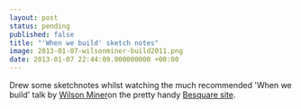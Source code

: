```yaml
---
layout: post
status: pending
published: false
title: "'When we build' sketch notes"
image: 2013-01-07-wilsonminer-build2011.png
date: 2013-01-07 22:44:09.000000000 +00:00
---
```


Drew some sketchnotes whilst watching the much recommended 'When we build' talk by <a href="http://wilsonminer.com" title="Wilsonminer.com">Wilson Miner</a>on the pretty handy <a href="http://www.besquare.me/session/when-we-build/" title="Besquare video">Besquare site</a>. 
